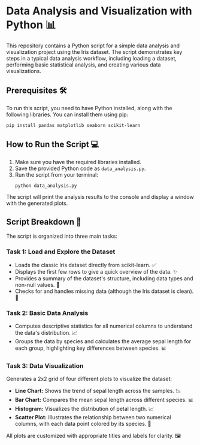 # Data Analysis and Visualization with Python 📊

This repository contains a Python script for a simple data analysis and visualization project using the Iris dataset. The script demonstrates key steps in a typical data analysis workflow, including loading a dataset, performing basic statistical analysis, and creating various data visualizations.

## Prerequisites 🛠️

To run this script, you need to have Python installed, along with the following libraries. You can install them using pip:
`````````
pip install pandas matplotlib seaborn scikit-learn

`````````


## How to Run the Script 💻

1. Make sure you have the required libraries installed.  
2. Save the provided Python code as `data_analysis.py`.  
3. Run the script from your terminal:
    `````
    python data_analysis.py

    `````



The script will print the analysis results to the console and display a window with the generated plots.

## Script Breakdown 📝

The script is organized into three main tasks:

### Task 1: Load and Explore the Dataset
- Loads the classic Iris dataset directly from scikit-learn. ✅  
- Displays the first few rows to give a quick overview of the data. ✨  
- Provides a summary of the dataset's structure, including data types and non-null values. 🔎  
- Checks for and handles missing data (although the Iris dataset is clean). 🧹  

### Task 2: Basic Data Analysis
- Computes descriptive statistics for all numerical columns to understand the data's distribution. 📈  
- Groups the data by species and calculates the average sepal length for each group, highlighting key differences between species. 📊  

### Task 3: Data Visualization
Generates a 2x2 grid of four different plots to visualize the dataset:
- **Line Chart:** Shows the trend of sepal length across the samples. 📉  
- **Bar Chart:** Compares the mean sepal length across different species. 📊  
- **Histogram:** Visualizes the distribution of petal length. 📈  
- **Scatter Plot:** Illustrates the relationship between two numerical columns, with each data point colored by its species. 🧩  

All plots are customized with appropriate titles and labels for clarity. 🖼️
